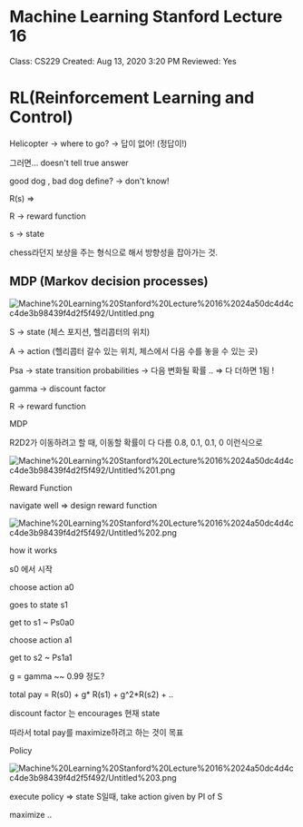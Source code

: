 # Machine Learning Stanford Lecture 16

Class: CS229
Created: Aug 13, 2020 3:20 PM
Reviewed: Yes

# RL(Reinforcement Learning and Control)

Helicopter → where to go? → 답이 없어! (정답이!)

그러면... doesn't tell true answer 

good dog , bad dog define? → don't know!

R(s) ⇒ 

R → reward function

s → state

chess라던지 보상을 주는 형식으로 해서 방향성을 잡아가는 것.

## MDP (Markov decision processes)

![Machine%20Learning%20Stanford%20Lecture%2016%2024a50dc4d4cc4de3b98439f4d2f5f492/Untitled.png](Machine%20Learning%20Stanford%20Lecture%2016%2024a50dc4d4cc4de3b98439f4d2f5f492/Untitled.png)

S → state (체스 포지션, 헬리콥터의 위치)

A → action (헬리콥터 갈수 있는 위치, 체스에서 다음 수를 놓을 수 있는 곳)

Psa → state transition probabilities → 다음 변화될 확률 .. ⇒ 다 더하면 1됨 !

gamma → discount factor

R → reward function

MDP

R2D2가 이동하려고 할 때, 이동할 확률이 다 다름 0.8, 0.1, 0.1, 0 이런식으로

![Machine%20Learning%20Stanford%20Lecture%2016%2024a50dc4d4cc4de3b98439f4d2f5f492/Untitled%201.png](Machine%20Learning%20Stanford%20Lecture%2016%2024a50dc4d4cc4de3b98439f4d2f5f492/Untitled%201.png)

Reward Function

navigate well ⇒ design reward function

![Machine%20Learning%20Stanford%20Lecture%2016%2024a50dc4d4cc4de3b98439f4d2f5f492/Untitled%202.png](Machine%20Learning%20Stanford%20Lecture%2016%2024a50dc4d4cc4de3b98439f4d2f5f492/Untitled%202.png)

how it works

s0 에서 시작 

choose action a0

goes to state s1

get to s1 ~ Ps0a0

choose action a1

get to s2 ~ Ps1a1

g = gamma ~~ 0.99 정도?

total pay = R(s0) + g* R(s1)  + g^2*R(s2) + ..

discount factor 는 encourages 현재 state

따라서 total pay를 maximize하려고 하는 것이 목표 

Policy  

![Machine%20Learning%20Stanford%20Lecture%2016%2024a50dc4d4cc4de3b98439f4d2f5f492/Untitled%203.png](Machine%20Learning%20Stanford%20Lecture%2016%2024a50dc4d4cc4de3b98439f4d2f5f492/Untitled%203.png)

execute policy ⇒ state S일때, take action given by PI of S

maximize ..